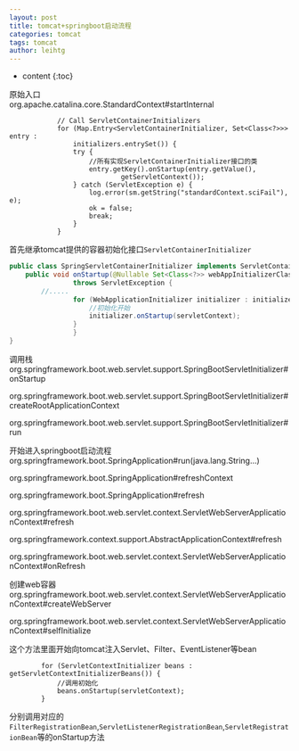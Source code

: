 ```yaml
---
layout: post
title: tomcat+springboot启动流程
categories: tomcat
tags: tomcat
author: leihtg
---
```


* content
{:toc}



原始入口  
org.apache.catalina.core.StandardContext#startInternal
```
            // Call ServletContainerInitializers
            for (Map.Entry<ServletContainerInitializer, Set<Class<?>>> entry :
                initializers.entrySet()) {
                try {
                    //所有实现ServletContainerInitializer接口的类
                    entry.getKey().onStartup(entry.getValue(),
                            getServletContext());
                } catch (ServletException e) {
                    log.error(sm.getString("standardContext.sciFail"), e);
                    ok = false;
                    break;
                }
            }

```


首先继承tomcat提供的容器初始化接口`ServletContainerInitializer`

```java
public class SpringServletContainerInitializer implements ServletContainerInitializer {
    public void onStartup(@Nullable Set<Class<?>> webAppInitializerClasses, ServletContext servletContext)
    			throws ServletException {
        //.....
        		for (WebApplicationInitializer initializer : initializers) {
        		    //初始化开始
        			initializer.onStartup(servletContext);
        		}
    			}
}
```
调用栈  
org.springframework.boot.web.servlet.support.SpringBootServletInitializer#onStartup

org.springframework.boot.web.servlet.support.SpringBootServletInitializer#createRootApplicationContext

org.springframework.boot.web.servlet.support.SpringBootServletInitializer#run

开始进入springboot启动流程  
org.springframework.boot.SpringApplication#run(java.lang.String...)

org.springframework.boot.SpringApplication#refreshContext

org.springframework.boot.SpringApplication#refresh

org.springframework.boot.web.servlet.context.ServletWebServerApplicationContext#refresh

org.springframework.context.support.AbstractApplicationContext#refresh

org.springframework.boot.web.servlet.context.ServletWebServerApplicationContext#onRefresh

创建web容器  
org.springframework.boot.web.servlet.context.ServletWebServerApplicationContext#createWebServer

org.springframework.boot.web.servlet.context.ServletWebServerApplicationContext#selfInitialize

这个方法里面开始向tomcat注入Servlet、Filter、EventListener等bean    
```
		for (ServletContextInitializer beans : getServletContextInitializerBeans()) {
		    //调用初始化
			beans.onStartup(servletContext);
		}
```
分别调用对应的`FilterRegistrationBean`,`ServletListenerRegistrationBean`,`ServletRegistrationBean`等的onStartup方法
